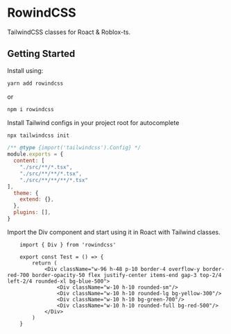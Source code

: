 # RowindCSS
TailwindCSS classes for Roact & Roblox-ts.

## Getting Started
Install using:
```bash
yarn add rowindcss
```
or
```bash
npm i rowindcss
```

Install Tailwind configs in your project root for autocomplete
```bash
npx tailwindcss init
```

```js
/** @type {import('tailwindcss').Config} */
module.exports = {
  content: [
    "./src/**/*.tsx",
    "./src/**/**/*.tsx",
    "./src/**/**/**/*.tsx"
],
  theme: {
    extend: {},
  },
  plugins: [],
}
```

Import the Div component and start using it in Roact with Tailwind classes.
```tsx
    import { Div } from 'rowindcss'

    export const Test = () => {
        return (
            <Div className="w-96 h-48 p-10 border-4 overflow-y border-red-700 border-opacity-50 flex justify-center items-end gap-3 top-2/4 left-2/4 rounded-xl bg-blue-500">
                <Div className="w-10 h-10 rounded-sm"/>
                <Div className="w-10 h-10 rounded-lg bg-yellow-300"/>
                <Div className="w-10 h-10 bg-green-700"/>
                <Div className="w-10 h-10 rounded-full bg-red-500"/>
            </Div>
        )
    }
```
